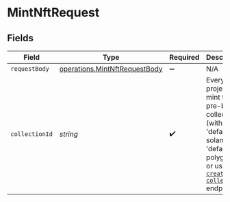 # MintNftRequest


## Fields

| Field                                                                                                                                                                                                     | Type                                                                                                                                                                                                      | Required                                                                                                                                                                                                  | Description                                                                                                                                                                                               |
| --------------------------------------------------------------------------------------------------------------------------------------------------------------------------------------------------------- | --------------------------------------------------------------------------------------------------------------------------------------------------------------------------------------------------------- | --------------------------------------------------------------------------------------------------------------------------------------------------------------------------------------------------------- | --------------------------------------------------------------------------------------------------------------------------------------------------------------------------------------------------------- |
| `requestBody`                                                                                                                                                                                             | [operations.MintNftRequestBody](../../models/operations/mintnftrequestbody.md)                                                                                                                            | :heavy_minus_sign:                                                                                                                                                                                        | N/A                                                                                                                                                                                                       |
| `collectionId`                                                                                                                                                                                            | *string*                                                                                                                                                                                                  | :heavy_check_mark:                                                                                                                                                                                        | Every project can mint to their pre-built collections (with IDs 'default-solana' or 'default-polygon'), or use the [`create-collection`](https://docs.crossmint.com/reference/create-collection) endpoint |